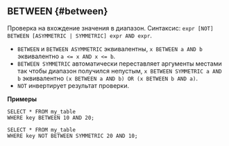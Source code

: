 ## BETWEEN {#between}

Проверка на вхождение значения в диапазон. Cинтаксис: `expr [NOT] BETWEEN [ASYMMETRIC | SYMMETRIC] expr AND expr`. 
* `BETWEEN` и `BETWEEN ASYMMETRIC` эквивалентны, `x BETWEEN a AND b` эквивалентно `a <= x AND x <= b`.
* `BETWEEN SYMMETRIC` автоматически переставляет аргументы местами так чтобы диапазон получился непустым, 
`x BETWEEN SYMMETRIC a AND b` эквивалентно `(x BETWEEN a AND b) OR (x BETWEEN b AND a)`.
* `NOT` инвертирует результат проверки.

**Примеры**

``` yql
SELECT * FROM my_table
WHERE key BETWEEN 10 AND 20;
```

``` yql
SELECT * FROM my_table
WHERE key NOT BETWEEN SYMMETRIC 20 AND 10;
```
